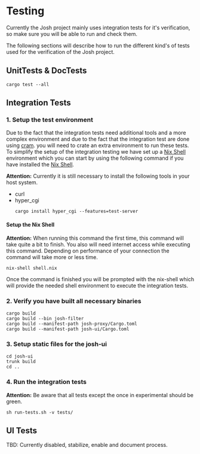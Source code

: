 # Testing
Currently the Josh project mainly uses integration tests for it's verification, so make sure you will be able
to run and check them.

The following sections will describe how to run the different kind's of tests used for the verification
of the Josh project.

## UnitTests & DocTests
```shell
cargo test --all
```

## Integration Tests

### 1. Setup the test environment
Due to the fact that the integration tests need additional tools and a more complex
environment and due to the fact that the integration test are done using [cram](https://pypi.org/project/cram/).
you will need to crate an extra environment to run these tests. To simplify the
setup of the integration testing we have set up a [Nix Shell](https://nixos.org/manual/nix/stable/#chap-installation) environment which
you can start by using the following command if you have installed the [Nix Shell](https://nixos.org/manual/nix/stable/#chap-installation).

**Attention:**
Currently it is still necessary to install the following tools in your host system.
* curl
* hyper_cgi
    ```shell
    cargo install hyper_cgi --features=test-server
    ```

#### Setup the Nix Shell
**Attention:**
When running this command the first time, this command will take quite a bit to
finish. You also will need internet access while executing this command.
Depending on performance of your connection the command will take more or less time.

```shell
nix-shell shell.nix
```
Once the command is finished you will be prompted with the nix-shell which will
provide the needed shell environment to execute the integration tests.


### 2. Verify you have built all necessary binaries
```shell
cargo build
cargo build --bin josh-filter
cargo build --manifest-path josh-proxy/Cargo.toml
cargo build --manifest-path josh-ui/Cargo.toml
```

### 3. Setup static files for the josh-ui
```shell
cd josh-ui 
trunk build 
cd ..
```

### 4. Run the integration tests
**Attention:** Be aware that all tests except the once in experimental should be green.
```shell
sh run-tests.sh -v tests/
```

## UI Tests
TBD: Currently disabled, stabilize, enable and document process.